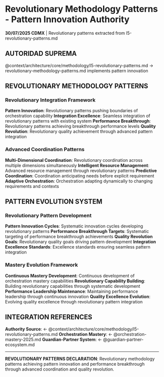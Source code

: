 # Revolutionary Methodology Patterns - Pattern Innovation Authority

**30/07/2025 CDMX** | Revolutionary patterns extracted from l5-revolutionary-patterns.md

## AUTORIDAD SUPREMA
@context/architecture/core/methodology/l5-revolutionary-patterns.md → revolutionary-methodology-patterns.md implements pattern innovation

## REVOLUTIONARY METHODOLOGY PATTERNS

### Revolutionary Integration Framework
**Pattern Innovation**: Revolutionary patterns pushing boundaries of orchestration capability
**Integration Excellence**: Seamless integration of revolutionary patterns with existing system
**Performance Breakthrough**: Revolutionary patterns achieving breakthrough performance levels
**Quality Revolution**: Revolutionary quality achievement through advanced pattern integration

### Advanced Coordination Patterns
**Multi-Dimensional Coordination**: Revolutionary coordination across multiple dimensions simultaneously
**Intelligent Resource Management**: Advanced resource management through revolutionary patterns
**Predictive Coordination**: Coordination anticipating needs before explicit requirement
**Adaptive Orchestration**: Orchestration adapting dynamically to changing requirements and contexts

## PATTERN EVOLUTION SYSTEM

### Revolutionary Pattern Development
**Pattern Innovation Cycles**: Systematic innovation cycles developing revolutionary patterns
**Performance Breakthrough Targets**: Systematic targeting of performance breakthrough achievements
**Quality Revolution Goals**: Revolutionary quality goals driving pattern development
**Integration Excellence Standards**: Excellence standards ensuring seamless pattern integration

### Mastery Evolution Framework
**Continuous Mastery Development**: Continuous development of orchestration mastery capabilities
**Revolutionary Capability Building**: Building revolutionary capabilities through systematic development
**Performance Leadership Maintenance**: Maintaining performance leadership through continuous innovation
**Quality Excellence Evolution**: Evolving quality excellence through revolutionary pattern integration

## INTEGRATION REFERENCES
**Authority Source**: ← @context/architecture/core/methodology/l5-revolutionary-patterns.md
**Orchestration Mastery**: ← @orchestration-mastery-2025.md
**Guardian-Partner System**: ← @guardian-partner-ecosystem.md

---
**REVOLUTIONARY PATTERNS DECLARATION**: Revolutionary methodology patterns achieving pattern innovation and performance breakthrough through advanced coordination and quality revolution.